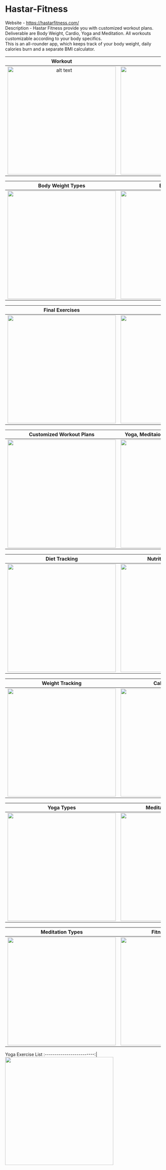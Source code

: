 # Hastar-Fitness

Website - https://hastarfitness.com/<br/>
Description - Hastar Fitness provide you with customized workout plans.<br/>
                            Deliverable are Body Weight, Cardio, Yoga and Meditation. All workouts customizable according to your body specifics.<br/>
                            This is an all-rounder app, which keeps track of your body weight, daily calories burn and a separate BMI calculator.<br/>


Workout            |  Homepage
:-------------------------:|:-------------------------:
<img src="https://user-images.githubusercontent.com/31090515/88481494-750cff80-cf79-11ea-9ede-2ff2961afe3d.png" alt="alt text" style = "float:left;" width="350px" >  |  <img src="https://user-images.githubusercontent.com/31090515/88481497-76d6c300-cf79-11ea-83eb-16efdc422530.png"  style = "float:left;" width="350px" >

Body Weight Types            |  Body Weight 
:-------------------------:|:-------------------------:
<img src="https://user-images.githubusercontent.com/31090515/88481508-848c4880-cf79-11ea-85ca-478bda84662d.png" width="350px" > |<img src="https://user-images.githubusercontent.com/31090515/88481525-9241ce00-cf79-11ea-9894-cc455a8ca5f1.png" width="350px" >

Final Exercises              |  Cardio 
:-------------------------:|:-------------------------:
<img src="https://user-images.githubusercontent.com/31090515/88481491-73433c00-cf79-11ea-8ddc-feebb6e180f5.png" width="350px" > |<img src="https://user-images.githubusercontent.com/31090515/88481530-95d55500-cf79-11ea-9e29-489c3a2a7804.png" width="350px">

Customized Workout Plans            |   Yoga, Meditaion and create custom plans 
:-------------------------:|:-------------------------:
<img src="https://user-images.githubusercontent.com/31090515/88481484-6f171e80-cf79-11ea-9d95-980cb53656f2.png" width="350px"> |<img src="https://user-images.githubusercontent.com/31090515/88481500-79d1b380-cf79-11ea-9d65-0b13d3ad4f33.png" width="350px" >

Diet Tracking             |  Nutritional Information 
:-------------------------:|:-------------------------:
<img src="https://user-images.githubusercontent.com/31090515/88481506-8229ee80-cf79-11ea-967c-909d0c2af0b2.png" width="350px" > |<img src="https://user-images.githubusercontent.com/31090515/88481502-80602b00-cf79-11ea-8c67-472307262698.png" width="350px">

Weight Tracking             |  Calories Tracking 
:-------------------------:|:-------------------------:
<img src="https://user-images.githubusercontent.com/31090515/88481535-9cfc6300-cf79-11ea-912c-40139e3f7521.png" width="350px"> |<img src="https://user-images.githubusercontent.com/31090515/88482630-257e0200-cf80-11ea-8f20-7a09f56cbedc.png" width="350px" >



  Yoga Types      |Meditation Exercise List
:-------------------------:|:-------------------------:
<img src="https://user-images.githubusercontent.com/31090515/88481455-4000ad00-cf79-11ea-934a-c24d5bc2eff3.png" width="350px" >|<img src="https://user-images.githubusercontent.com/31090515/88481478-67577a00-cf79-11ea-8c4c-906990b6583e.png" width="350px" >

  Meditation Types            |    Fitness Calculators  
:-------------------------:|:-------------------------:
<img src="https://user-images.githubusercontent.com/31090515/88481469-53137d00-cf79-11ea-813e-7c15fd0d5f0b.png" width="350px" >|<img src="https://user-images.githubusercontent.com/31090515/88481533-9bcb3600-cf79-11ea-8393-a2696b9579d9.png" width="350px" >

Yoga Exercise List
:-------------------------:|
<img src="https://user-images.githubusercontent.com/31090515/88481464-4f7ff600-cf79-11ea-902d-a556b6cb095d.png" width="350px" >

